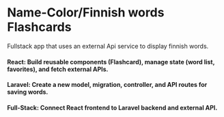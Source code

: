 # Name-Color/Finnish words Flashcards
Fullstack app that uses an external Api service to display finnish words.

#### React: Build reusable components (Flashcard), manage state (word list, favorites), and fetch external APIs.
#### Laravel: Create a new model, migration, controller, and API routes for saving words.
#### Full-Stack: Connect React frontend to Laravel backend and external API.
